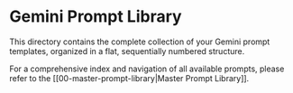 # Gemini Prompt Library

This directory contains the complete collection of your Gemini prompt templates, organized in a flat, sequentially numbered structure.

For a comprehensive index and navigation of all available prompts, please refer to the [[00-master-prompt-library|Master Prompt Library]].